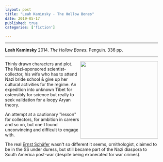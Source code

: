 ```yaml
---
layout: post
title: "Leah Kaminsky - The Hollow Bones"
date: 2019-05-17
published: true
categories: ['fiction']

---
```



***
<b>Leah Kaminsky</b> 2014. _The Hollow Bones_. Penguin. 336 pp.

***
 
<img align="right" width="256" src="https://cdn2.penguin.com.au/covers/400/9780143788911.jpg" alt="">  Thinly drawn characters and plot.  The Nazi-sponsored scientist-collector, his wife who has to attend Nazi bride school & give up her cultural activities for the regime. An expedition into unknown Tibet for ostensibly for science but really to seek validation for a loopy Aryan theory. 

An attempt at a cautionary "lesson" for collectors, for ambition in careers and so on, but one I found unconvincing and difficult to engage with.

The real [Ernst Schäfer](https://en.wikipedia.org/wiki/Ernst_Sch%C3%A4fer) wasn't so different it seems, ornithologist,  claimed to be in the SS under duress, but still became part of the Nazi diaspora to South America post-war (despite being exonerated for war crimes). 
